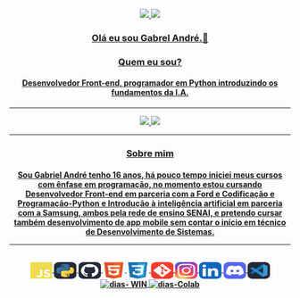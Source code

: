 
<div align='center'>
 
 <a href="https://instagram.com/gabriiell.andre_?utm_source=qr&igshid=NGExMmI2YTkyZg%3D%3D" target="_blank"><img src="https://img.shields.io/badge/-Instagram-%23E4405F?style=for-the-badge&amp;logo=instagram&amp;logoColor=white"> </a> <a href="https://www.linkedin.com/in/gabriel-andr%C3%A9-souza-de-oliveira-a2b291264/" target="_blank"><img src="https://img.shields.io/badge/-LinkedIn-%230077B5?style=for-the-badge&amp;logo=linkedin&amp;logoColor=white" style="max-width: 100%;">
### Olá eu sou Gabrel André.👋
<h3>Quem eu sou?</h2>
<h4>
 <strong>Desenvolvedor Front-end,</strong> programador em Python introduzindo os fundamentos da I.A.
</h3>
<hr>
 


<div>

<div>
  <a href="https://github.com/gabrielandresoliveira">
  <img height="170em" src="https://github-readme-stats.vercel.app/api?username=gabrielandresoliveira&show_icons=true&theme=github_dark"/>
  <img height="170em" src="https://github-readme-stats.vercel.app/api/top-langs/?username=gabrielandresoliveira&theme=github_dark"/>
</div> 
 
<hr>
     
</div>
<h3>Sobre mim</h2>
<h4>

  
 <strong>Sou Gabriel André tenho 16 anos, há pouco tempo iniciei meus cursos com ênfase em programação, no momento estou cursando Desenvolvedor Front-end em parceria com a Ford e Codificação e Programação-Python e Introdução à inteligência artificial em parceria com a Samsung, ambos pela rede de ensino SENAI, e pretendo cursar também desenvolvimento de app mobile sem contar o início em técnico de Desenvolvimento de Sistemas. 

<hr>
   
<div style="display: inline_block"><br>
  <img align="center" alt="dias-Js" height="30" width="40" src="https://raw.githubusercontent.com/devicons/devicon/master/icons/javascript/javascript-plain.svg">
  <img align="center" alt="dias-Py" height="30" width="40" src="https://github.com/tandpfun/skill-icons/blob/main/icons/Python-Dark.svg">
  <img align="center" alt="dias-GitHub" height="30" width="40" src="https://github.com/tandpfun/skill-icons/blob/main/icons/Github-Dark.svg">
  <img align="center" alt="dias-HTML" height="30" width="40" src="https://raw.githubusercontent.com/devicons/devicon/master/icons/html5/html5-original.svg">
  <img align="center" alt="dias-CSS" height="30" width="40" src="https://raw.githubusercontent.com/devicons/devicon/master/icons/css3/css3-original.svg">
  <img align="center" alt="dias-Git" height="30" width="40" src="https://github.com/tandpfun/skill-icons/blob/main/icons/Git.svg">
  <img align="center" alt="dias-Instagram" height="30" width="40" src="https://github.com/tandpfun/skill-icons/blob/main/icons/Instagram.svg">
  <img align="center" alt="dias-LinkedIn" height="30" width="40" src="https://github.com/tandpfun/skill-icons/blob/main/icons/LinkedIn.svg">
  <img align="center" alt="dias-Discord" height="30" width="40" src="https://github.com/tandpfun/skill-icons/blob/main/icons/Discord.svg">
  <img align="center" alt="dias-  VScode" height="30" width="40" src="https://github.com/tandpfun/skill-icons/blob/main/icons/VSCode-Dark.svg">
  <img align="center" alt="dias-  WIN" height="30" width="40" src="https://camo.githubusercontent.com/a9c92e80647df26525548cfabd12b784c10016b63a9e263e7d0ab0aa8f47dddf/68747470733a2f2f63646e2e6a7364656c6976722e6e65742f67682f64657669636f6e732f64657669636f6e2f69636f6e732f77696e646f7773382f77696e646f7773382d6f726967696e616c2e737667">
  <img align="center" alt="dias-Colab" height="30" width="40" src="https://upload.wikimedia.org/wikipedia/commons/thumb/d/d0/Google_Colaboratory_SVG_Logo.svg/800px-Google_Colaboratory_SVG_Logo.svg.png?20221103151432">
</div>
<!--
**gabrielandresoliveira/gabrielandresoliveira** is a ✨ _special_ ✨ repository because its `README.md` (this file) appears on your GitHub profile.

Here are some ideas to get you started:

- 🔭 I’m currently working on ...
- 🌱 I’m currently learning ...
- 👯 I’m looking to collaborate on ...
- 🤔 I’m looking for help with ...
- 💬 Ask me about ...
- 📫 How to reach me: ...
- 😄 Pronouns: ...
- ⚡ Fun fact: ...
-->
